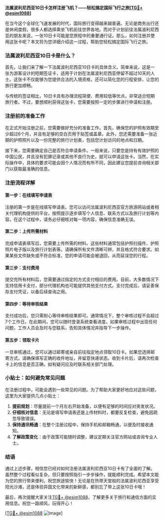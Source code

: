 **法属波利尼西亚10日卡怎样注册飞机？——轻松搞定国际飞行之旅[[TG💪+ @esim1088](https://t.me/s/esim1088)]**

在当今这个全球化飞速发展的时代，国际旅行变得越来越普遍。无论是商务出行还是休闲度假，很多人都选择乘坐飞机前往世界各地。而对于计划前往法属波利尼西亚的朋友来说，一张10日卡可能是您旅程中的重要通行证。那么，如何注册并使用这张卡呢？本文将为您详细介绍这一过程，帮助您轻松搞定国际飞行之旅。

### 法属波利尼西亚10日卡是什么？

首先，让我们来了解一下法属波利尼西亚10日卡的具体含义。简单来说，这是一张为游客设计的短期签证卡，适用于计划在法属波利尼西亚停留不超过10天的人士。这张卡不仅能够为您提供合法的入境资格，还可以简化您的行程安排，让您的旅行更加顺畅。

与传统的签证相比，10日卡具有办理流程简便、费用较低等优点，非常适合短期旅行者。不过，要想顺利获得这张卡，您需要按照一定的步骤进行申请和注册。

### 注册前的准备工作

在正式开始注册之前，您需要做好充分的准备工作。首先，确保您的护照有效期至少超过6个月，并且有足够的空白页用于贴签或盖章。此外，您还需要准备一张近期的护照照片以及一份完整的旅行计划表，包括您计划访问的地点和日期。

接下来，您需要确定自己是否符合申请条件。一般来说，只要您是持有有效护照的中国公民，并且没有犯罪记录或其他不良行为史，就可以申请这张卡。当然，在实际操作中，具体的要求可能会因个人情况而有所不同，因此建议您提前咨询相关部门以获取最准确的信息。

### 注册流程详解

#### 第一步：在线填写申请表

注册的第一步是在线填写申请表。您可以访问法属波利尼西亚官方旅游网站或者相关代理机构提供的平台，按照提示逐步填写个人信息、联系方式以及旅行计划等内容。在这个过程中，请务必仔细核对每一项内容，确保信息准确无误。

#### 第二步：上传所需材料

完成申请表填写后，您需要上传所需的材料。这些材料通常包括护照扫描件、护照照片电子版以及旅行计划表等。请确保所有文件清晰可辨，并且格式符合要求。如果某些文件缺失或不符合标准，您的申请可能会被退回，从而延误您的行程。

#### 第三步：支付费用

提交完所有材料后，您需要通过指定的方式支付相应的费用。目前，大多数情况下支持信用卡支付，部分代理机构也可能提供其他支付方式。支付完成后，请妥善保存支付凭证，以备后续查询之用。

#### 第四步：等待审核结果

支付成功后，您只需耐心等待审核结果即可。通常情况下，整个审核过程不会超过7个工作日。在此期间，您可以随时登录系统查看进度。如果审核过程中出现任何问题，工作人员会及时与您联系，告知具体情况并指导下一步操作。

#### 第五步：领取卡片

一旦审核通过，您可以通过邮寄或亲自前往指定地点领取10日卡。如果您选择邮寄方式，请确保填写正确的收件地址，并留意快递状态。收到卡片后，请再次检查卡上的信息是否正确，如有疑问应及时联系相关部门处理。

### 小贴士：如何避免常见问题

在注册过程中，可能会遇到一些常见的问题。为了帮助大家更好地应对这些问题，这里为大家提供几点小贴士：

1. **提前规划**：尽量提前一个月左右开始准备，以便有足够的时间应对突发状况。
2. **仔细核对信息**：无论是填写申请表还是上传材料时，都要反复检查，避免因疏忽导致错误。
3. **保持通讯畅通**：在整个注册过程中，保持手机和邮箱畅通，以便及时接收通知。
4. **了解政策变化**：由于政策可能随时调整，建议定期关注官方网站或咨询专业人士。

### 结语

通过上述步骤，相信您已经对如何注册法属波利尼西亚10日卡有了全面的了解。虽然整个过程看似复杂，但只要按照指引一步步操作，就能顺利完成。希望本文能为您的旅行带来便利，祝您旅途愉快！无论是在热带天堂般的法属波利尼西亚享受阳光沙滩，还是体验异国文化带来的新鲜感，都别忘了带上这张10日卡哦！

最后，再次提醒大家关注[TG💪+ @esim1088](https://t.me/s/esim1088)，了解更多关于旅行和通信方面的实用信息。祝您一路顺风，玩得开心！

[[TG💪+ @esim1088](https://t.me/s/esim1088) ![Image](https://i.postimg.cc/4NQfJmqS/Snipaste-2025-05-13-00-14-12.png)]